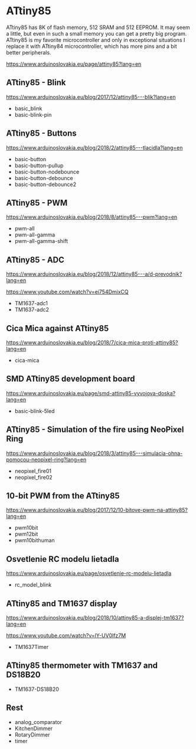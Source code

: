 # ATtiny85
ATtiny85 has 8K of flash memory, 512 SRAM and 512 EEPROM. It may seem a little, but even in such a small memory you can get a pretty big program. ATtiny85 is my favorite microcontroller and only in exceptional situations I replace it with ATtiny84 microcontroller, which has more pins and a bit better peripherals.

https://www.arduinoslovakia.eu/page/attiny85?lang=en

## ATtiny85 - Blink
https://www.arduinoslovakia.eu/blog/2017/12/attiny85---blik?lang=en

- basic_blink
- basic-blink-pin

## ATtiny85 - Buttons
https://www.arduinoslovakia.eu/blog/2018/2/attiny85---tlacidla?lang=en

- basic-button
- basic-button-pullup
- basic-button-nodebounce
- basic-button-debounce
- basic-button-debounce2

## ATtiny85 - PWM
https://www.arduinoslovakia.eu/blog/2018/8/attiny85---pwm?lang=en

- pwm-all
- pwm-all-gamma
- pwm-all-gamma-shift

## ATtiny85 - ADC
https://www.arduinoslovakia.eu/blog/2018/12/attiny85---a/d-prevodnik?lang=en

https://www.youtube.com/watch?v=ei754DmixCQ

- TM1637-adc1
- TM1637-adc2

## Cica Mica against ATtiny85
https://www.arduinoslovakia.eu/blog/2018/7/cica-mica-proti-attiny85?lang=en

- cica-mica

## SMD ATtiny85 development board
https://www.arduinoslovakia.eu/page/smd-attiny85-vyvojova-doska?lang=en

- basic-blink-5led

## ATtiny85 - Simulation of the fire using NeoPixel Ring
https://www.arduinoslovakia.eu/blog/2018/3/attiny85---simulacia-ohna-pomocou-neopixel-ring?lang=en

- neopixel_fire01
- neopixel_fire02

## 10-bit PWM from the ATtiny85
https://www.arduinoslovakia.eu/blog/2017/12/10-bitove-pwm-na-attiny85?lang=en

- pwm10bit
- pwm12bit
- pwm10bithuman

## Osvetlenie RC modelu lietadla
https://www.arduinoslovakia.eu/page/osvetlenie-rc-modelu-lietadla

- rc_model_blink

## ATtiny85 and TM1637 display
https://www.arduinoslovakia.eu/blog/2018/10/attiny85-a-displej-tm1637?lang=en

https://www.youtube.com/watch?v=lY-UV0lfz7M

- TM1637Timer

## ATtiny85 thermometer with TM1637 and DS18B20

- TM1637-DS18B20

## Rest

- analog_comparator
- KitchenDimmer
- RotaryDimmer
- timer
